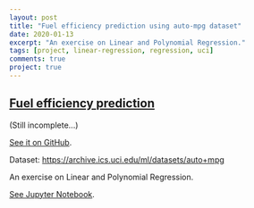 ```yaml
---
layout: post
title: "Fuel efficiency prediction using auto-mpg dataset"
date: 2020-01-13
excerpt: "An exercise on Linear and Polynomial Regression."
tags: [project, linear-regression, regression, uci]
comments: true
project: true
---
```


## [Fuel efficiency prediction](https://github.com/pedroafleite/auto-mpg)

(Still incomplete...)

[See it on GitHub](https://github.com/pedroafleite/auto-mpg).

Dataset: https://archive.ics.uci.edu/ml/datasets/auto+mpg

An exercise on Linear and Polynomial Regression.

[See Jupyter Notebook](https://github.com/pedroafleite/auto-mpg/blob/main/auto_mpg_1_eda.ipynb).
